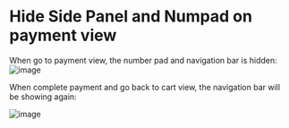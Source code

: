 # Hide Side Panel and Numpad on payment view
When go to payment view,  the number  pad and navigation bar is hidden:
![image](https://user-images.githubusercontent.com/14832260/229271747-430e708a-5600-4519-a56d-7da43c202ff1.png)

When complete payment and go back to cart view,  the navigation bar will be showing again:

![image](https://user-images.githubusercontent.com/14832260/229271766-d2125cc6-d0b9-49b8-a492-b118d4a86b52.png)
